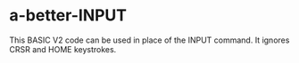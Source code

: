 # a-better-INPUT
This BASIC V2 code can be used in place of the INPUT command.  It ignores CRSR and HOME keystrokes.  
